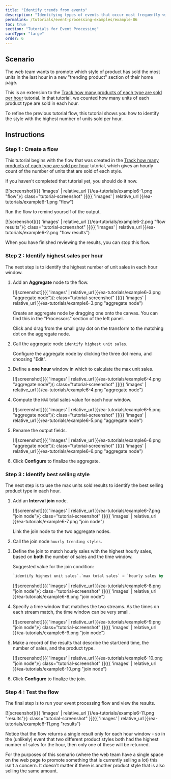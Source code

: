 ```yaml
---
title: "Identify trends from events"
description: "Identifying types of events that occur most frequently within a time window is a useful way to detect trends."
permalink: /tutorials/event-processing-examples/example-06
toc: true
section: "Tutorials for Event Processing"
cardType: "large"
order: 6
---
```


## Scenario

The web team wants to promote which style of product has sold the most units in the last hour in a new "trending product" section of their home page.

This is an extension to the [Track how many products of each type are sold per hour](../guided/tutorial-3) tutorial. In that tutorial, we counted how many units of each product type are sold in each hour.

To refine the previous tutorial flow, this tutorial shows you how to identify the style with the highest number of units sold per hour.

## Instructions

### Step 1 : Create a flow

This tutorial begins with the flow that was created in the [Track how many products of each type are sold per hour](../guided/tutorial-3) tutorial, which gives an hourly count of the number of units that are sold of each style.

If you haven't completed that tutorial yet, you should do it now.

[![screenshot]({{ 'images' | relative_url }}/ea-tutorials/example6-1.png "flow"){: class="tutorial-screenshot" }]({{ 'images' | relative_url }}/ea-tutorials/example6-1.png "flow")

Run the flow to remind yourself of the output.

[![screenshot]({{ 'images' | relative_url }}/ea-tutorials/example6-2.png "flow results"){: class="tutorial-screenshot" }]({{ 'images' | relative_url }}/ea-tutorials/example6-2.png "flow results")

When you have finished reviewing the results, you can stop this flow.


### Step 2 : Identify highest sales per hour

The next step is to identify the highest number of unit sales in each hour window.

1. Add an **Aggregate** node to the flow.

    [![screenshot]({{ 'images' | relative_url }}/ea-tutorials/example6-3.png "aggregate node"){: class="tutorial-screenshot" }]({{ 'images' | relative_url }}/ea-tutorials/example6-3.png "aggregate node")

    Create an aggregate node by dragging one onto the canvas. You can find this in the "Processors" section of the left panel.

    Click and drag from the small gray dot on the transform to the matching dot on the aggregate node.

1. Call the aggregate node `identify highest unit sales`.

    Configure the aggregate node by clicking the three dot menu, and choosing "Edit".

1. Define a **one hour** window in which to calculate the max unit sales.

    [![screenshot]({{ 'images' | relative_url }}/ea-tutorials/example6-4.png "aggregate node"){: class="tutorial-screenshot" }]({{ 'images' | relative_url }}/ea-tutorials/example6-4.png "aggregate node")

1. Compute the `MAX` total sales value for each hour window.

    [![screenshot]({{ 'images' | relative_url }}/ea-tutorials/example6-5.png "aggregate node"){: class="tutorial-screenshot" }]({{ 'images' | relative_url }}/ea-tutorials/example6-5.png "aggregate node")

1. Rename the output fields.

    [![screenshot]({{ 'images' | relative_url }}/ea-tutorials/example6-6.png "aggregate node"){: class="tutorial-screenshot" }]({{ 'images' | relative_url }}/ea-tutorials/example6-6.png "aggregate node")

1. Click **Configure** to finalize the aggregate.

### Step 3 : Identify best selling style

The next step is to use the max units sold results to identify the best selling product type in each hour.

1. Add an **Interval join** node.

    [![screenshot]({{ 'images' | relative_url }}/ea-tutorials/example6-7.png "join node"){: class="tutorial-screenshot" }]({{ 'images' | relative_url }}/ea-tutorials/example6-7.png "join node")

    Link the join node to the two aggregate nodes.

1. Call the join node `hourly trending styles`.

1. Define the join to match hourly sales with the highest hourly sales, based on **both** the number of sales and the time window.

    Suggested value for the join condition:
    ```sql
    `identify highest unit sales`.`max total sales` = `hourly sales by type`.`total sales`  AND  `identify highest unit sales`.`max start time` = `hourly sales by type`.`start time`
    ```

    [![screenshot]({{ 'images' | relative_url }}/ea-tutorials/example6-8.png "join node"){: class="tutorial-screenshot" }]({{ 'images' | relative_url }}/ea-tutorials/example6-8.png "join node")

1. Specify a time window that matches the two streams. As the times on each stream match, the time window can be very small.

    [![screenshot]({{ 'images' | relative_url }}/ea-tutorials/example6-9.png "join node"){: class="tutorial-screenshot" }]({{ 'images' | relative_url }}/ea-tutorials/example6-9.png "join node")

1. Make a record of the results that describe the start/end time, the number of sales, and the product type.

    [![screenshot]({{ 'images' | relative_url }}/ea-tutorials/example6-10.png "join node"){: class="tutorial-screenshot" }]({{ 'images' | relative_url }}/ea-tutorials/example6-10.png "join node")

1. Click **Configure** to finalize the join.


### Step 4 : Test the flow

The final step is to run your event processing flow and view the results.

[![screenshot]({{ 'images' | relative_url }}/ea-tutorials/example6-11.png "results"){: class="tutorial-screenshot" }]({{ 'images' | relative_url }}/ea-tutorials/example6-11.png "results")

Notice that the flow returns a single result only for each hour window - so in the (unlikely) event that two different product styles both had the highest number of sales for the hour, then only one of these will be returned.

For the purposes of this scenario (where the web team have a single space on the web page to promote something that is currently selling a lot) this isn't a concern. It doesn't matter if there is another product style that is also selling the same amount.
